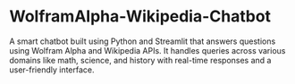 # WolframAlpha-Wikipedia-Chatbot
A smart chatbot built using Python and Streamlit that answers questions using Wolfram Alpha and Wikipedia APIs. It handles queries across various domains like math, science, and history with real-time responses and a user-friendly interface. 
